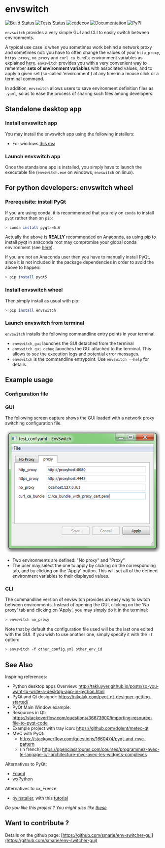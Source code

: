 # envswitch

[![Build Status](https://travis-ci.org/smarie/env-switcher-gui.svg?branch=master)](https://travis-ci.org/smarie/env-switcher-gui) [![Tests Status](https://smarie.github.io/env-switcher-gui/junit/junit-badge.svg?dummy=8484744)](https://smarie.github.io/env-switcher-gui/junit/report.html) [![codecov](https://codecov.io/gh/smarie/env-switcher-gui/branch/master/graph/badge.svg)](https://codecov.io/gh/smarie/env-switcher-gui) [![Documentation](https://img.shields.io/badge/docs-latest-blue.svg)](https://smarie.github.io/env-switcher-gui/) [![PyPI](https://img.shields.io/badge/PyPI-envswitch-blue.svg)](https://pypi.python.org/pypi/envswitch/)


`envswitch` provides a very simple GUI and CLI to easily switch between environments. 

A typical use case is when you sometimes work behind a network proxy and sometimes not: you have to often change the values of your `http_proxy`, `https_proxy`, `no_proxy` and `curl_ca_bundle` environment variables as explained [here](https://github.com/smarie/develop-behind-proxy). `envswitch` provides you with a very convenient way to remember **sets of environment variables** with associated values, and to apply a given set (so-called 'environment') at any time in a mouse click or a terminal command. 

In addition, `envswitch` allows users to save environment definition files as `.yaml`, so as to ease the process of sharing such files among developers.


## Standalone desktop app

### Install envswitch app

You may install the envswitch app using the following installers:

 * For windows [this msi](todo)

### Launch envswitch app

Once the standalone app is installed, you simply have to launch the executable file (`envswitch.exe` on windows, `envswitch` on linux). 

## For python developers: envswitch wheel

### Prerequisite: install PyQt

If you are using conda, it is recommended that you rely on `conda` to install `pyqt` rather than on `pip`:

```bash
> conda install pyqt>=5.6
```

Actually the above is **REALLY** recommended on Anaconda, as using pip to install pyqt in anaconda root may compromise your global conda environment (see [here](https://github.com/ContinuumIO/anaconda-issues/issues/1970)). 

If you are not an Anaconda user then you have to manually install PyQt, since it is not included in the package dependencies in order to avoid the above to happen: 

```bash
> pip install pyqt5
```

### Install envswitch wheel

Then,simply install as usual with pip:

```bash
> pip install envswitch
```

### Launch envswitch from terminal

`envswitch` installs the following commandline entry points in your terminal:

* `envswitch_gui` launches the GUI detached from the terminal
* `envswitch_gui_debug` launches the GUI attached to the terminal. This allows to see the execution logs and potential error messages.
* `envswitch` is the commandline entrypoint. Use `envswitch --help` for details

## Example usage

### Configuration file


### GUI

The following screen capture shows the GUI loaded with a network proxy switching configuration file. 

![ScreenCap](./Example.png)

* Two environments are defined: "No proxy" and "Proxy" 
* The user may select the one to apply by clicking on the corresponding tab, and by clicking on the 'Apply' button. This will set all of the defined environment variables to their displayed values.

### CLI

The commandline version of envswitch provides an easy way to switch between environments. Instead of opening the GUI, clicking on the 'No proxy' tab and clicking on 'Apply', you may simply do it in the terminal:

```bash
> envswitch no_proxy
``` 

Note that by default the configuration file used will be the last one edited with the GUI. If you wish to use another one, simply specify it with the `-f` option:

```bash
> envswitch -f other_config.yml other_env_id
```


## See Also

Inspiring references:

* Python desktop apps Overview: http://takluyver.github.io/posts/so-you-want-to-write-a-desktop-app-in-python.html
* PyQt and Qt designer: https://nikolak.com/pyqt-qt-designer-getting-started/
* PyQt Main Window example: 
* Resources in Qt: https://stackoverflow.com/questions/36673900/importing-resource-file-to-pyqt-code
* Example project with tray icon: https://github.com/dglent/meteo-qt
* MVC with PyQt: 
    * https://stackoverflow.com/questions/1660474/pyqt-and-mvc-pattern
    * (in french) https://openclassrooms.com/courses/programmez-avec-le-langage-c/l-architecture-mvc-avec-les-widgets-complexes

Alternatives to PyQt: 
* [Enaml](http://nucleic.github.io/enaml/docs/index.html)
* [wxPython](http://zetcode.com/wxpython/introduction/)

Alternatives to cx_Freeze:
* [pyinstaller](https://github.com/pyinstaller/pyinstaller/wiki), with this [tutorial](http://www.blog.pythonlibrary.org/2010/08/10/a-pyinstaller-tutorial-build-a-binary-series/)

*Do you like this project ? You might also like [these](https://github.com/smarie?utf8=%E2%9C%93&tab=repositories&q=&type=&language=python)* 


## Want to contribute ?

Details on the github page: [https://github.com/smarie/env-switcher-gui](https://github.com/smarie/env-switcher-gui)
